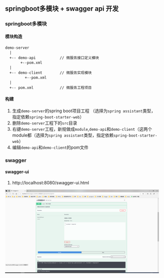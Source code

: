## springboot多模块 + swagger api 开发 

### springboot多模块
#### 模块构造
```
demo-server
  |
  +-- demo-api           // 微服务接口定义模块
       +--pom.xml        
  |
  +-- demo-client        // 微服务实现模块
         +--pom.xml
  |
  +-- pom.xml            // 微服务工程项目
```

#### 构建
1. 生成`demo-server`的spring boot项目工程 （选择为`spring assistant`类型，指定依赖`spring-boot-starter-web`）
2. 删除`demo-server`工程下的`src`目录
3. 右键`demo-server`工程，新规做成`module`,`demo-api`和`demo-client`（这两个module都（选择为`spring assistant`类型，指定依赖`spring-boot-starter-web`）
4. 编辑`demo-api`和`demo-client`的pom文件

### swagger

#### swagger-ui
1. http://localhost:8080/swagger-ui.html

![利用swagger-ui做接口测试](./swagger-ui.png)

